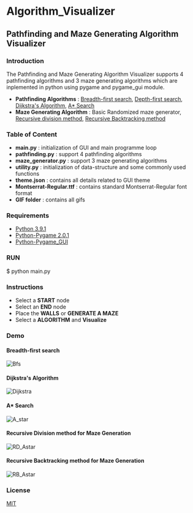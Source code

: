 # Algorithm_Visualizer
## Pathfinding and Maze Generating Algorithm Visualizer

### Introduction 
The Pathfinding and Maze Generating Algorithm Visualizer supports 4 pathfinding algorithms and 3 maze generating algorithms which are inplemented in python using pygame and pygame_gui module.  
- **Pathfinding Algorithms** : [Breadth-first search], [Depth-first search], [Dijkstra's Algorithm], [A* Search]
- **Maze Generating Algorithm** : Basic Randomized maze generator, [Recursive division method], [Recursive Backtracking method]
### Table of Content
- **main.py** : initialization of GUI and main programme loop
- **pathfinding.py** : support 4 pathfinding algorithms
- **maze_generator.py** : support 3 maze generating algorithms
- **utility.py** : initialization of data-structure and some commonly used functions
- **theme.json** : contains all details related to GUI theme
- **Montserrat-Regular.ttf** : contains standard Montserrat-Regular font format
- **GIF folder** : contains all gifs

### Requirements
- [Python 3.9.1]
- [Python-Pygame 2.0.1]
- [Python-Pygame_GUI] 

### RUN
$ python main.py

### Instructions 
- Select a **START** node
- Select an **END** node
- Place the **WALLS** or **GENERATE A MAZE**
- Select a **ALGORITHM** and **Visualize**

### Demo
#### Breadth-first search
![Bfs](https://user-images.githubusercontent.com/57232967/108347241-4d77d000-7206-11eb-9efa-c68617511ede.gif)

#### Dijkstra's Algorithm
![Dijkstra](https://user-images.githubusercontent.com/57232967/108347296-5c5e8280-7206-11eb-97fd-1db082c16981.gif)

#### A* Search
![A_star](https://user-images.githubusercontent.com/57232967/108347368-6c766200-7206-11eb-92bb-1ca34996c2ac.gif)

#### Recursive Division method for Maze Generation
![RD_Astar](https://user-images.githubusercontent.com/57232967/108347442-8152f580-7206-11eb-918a-4303835a5c28.gif)

#### Recursive Backtracking method for Maze Generation
![RB_Astar](https://user-images.githubusercontent.com/57232967/108347476-8adc5d80-7206-11eb-8916-47ca343cd5b8.gif)

### License
[MIT]

[Breadth-first search]: <https://en.wikipedia.org/wiki/Breadth-first_search>
[Depth-first search]: <https://en.wikipedia.org/wiki/Depth-first_search>
[Dijkstra's Algorithm]: <https://en.wikipedia.org/wiki/Dijkstra%27s_algorithm>
[A* Search]: <https://en.wikipedia.org/wiki/A*_search_algorithm>
[Recursive division method]: <https://en.wikipedia.org/wiki/Maze_generation_algorithm>
[Recursive Backtracking method]: <https://en.wikipedia.org/wiki/Maze_generation_algorithm>
[Python 3.9.1]: <https://www.python.org/downloads/>
[Python-Pygame_GUI]: <https://pygame-gui.readthedocs.io/en/latest/>
[Python-Pygame 2.0.1]: <https://pypi.org/project/pygame/>
[MIT]: <https://github.com/Aditya-R-Chakole/Algorithm_Visualizer/blob/main/LICENSE>
